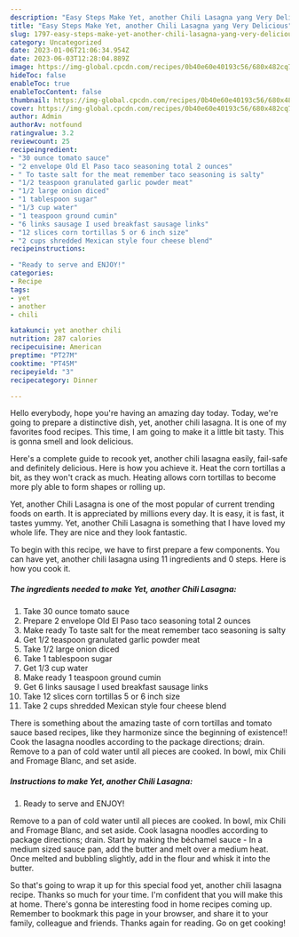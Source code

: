 ```yaml
---
description: "Easy Steps Make Yet, another Chili Lasagna yang Very Delicious"
title: "Easy Steps Make Yet, another Chili Lasagna yang Very Delicious"
slug: 1797-easy-steps-make-yet-another-chili-lasagna-yang-very-delicious
category: Uncategorized
date: 2023-01-06T21:06:34.954Z
date: 2023-06-03T12:28:04.889Z
image: https://img-global.cpcdn.com/recipes/0b40e60e40193c56/680x482cq70/yet-another-chili-lasagna-recipe-main-photo.jpg
hideToc: false
enableToc: true
enableTocContent: false
thumbnail: https://img-global.cpcdn.com/recipes/0b40e60e40193c56/680x482cq70/yet-another-chili-lasagna-recipe-main-photo.jpg
cover: https://img-global.cpcdn.com/recipes/0b40e60e40193c56/680x482cq70/yet-another-chili-lasagna-recipe-main-photo.jpg
author: Admin
authorAv: notfound
ratingvalue: 3.2
reviewcount: 25
recipeingredient:
- "30 ounce tomato sauce"
- "2 envelope Old El Paso taco seasoning total 2 ounces"
- " To taste salt for the meat remember taco seasoning is salty"
- "1/2 teaspoon granulated garlic powder meat"
- "1/2 large onion diced"
- "1 tablespoon sugar"
- "1/3 cup water"
- "1 teaspoon ground cumin"
- "6 links sausage I used breakfast sausage links"
- "12 slices corn tortillas 5 or 6 inch size"
- "2 cups shredded Mexican style four cheese blend"
recipeinstructions:

- "Ready to serve and ENJOY!"
categories:
- Recipe
tags:
- yet
- another
- chili

katakunci: yet another chili 
nutrition: 287 calories
recipecuisine: American
preptime: "PT27M"
cooktime: "PT45M"
recipeyield: "3"
recipecategory: Dinner

---
```



Hello everybody, hope you're having an amazing day today. Today, we're going to prepare a distinctive dish, yet, another chili lasagna. It is one of my favorites food recipes. This time, I am going to make it a little bit tasty. This is gonna smell and look delicious.

Here&#39;s a complete guide to recook yet, another chili lasagna easily, fail-safe and definitely delicious. Here is how you achieve it. Heat the corn tortillas a bit, as they won&#39;t crack as much. Heating allows corn tortillas to become more ply able to form shapes or rolling up.

Yet, another Chili Lasagna is one of the most popular of current trending foods on earth. It is appreciated by millions every day. It is easy, it is fast, it tastes yummy. Yet, another Chili Lasagna is something that I have loved my whole life. They are nice and they look fantastic.


To begin with this recipe, we have to first prepare a few components. You can have yet, another chili lasagna using 11 ingredients and 0 steps. Here is how you cook it.

<!--inarticleads1-->

##### The ingredients needed to make Yet, another Chili Lasagna:

1. Take 30 ounce tomato sauce
1. Prepare 2 envelope Old El Paso taco seasoning total 2 ounces
1. Make ready  To taste salt for the meat remember taco seasoning is salty
1. Get 1/2 teaspoon granulated garlic powder meat
1. Take 1/2 large onion diced
1. Take 1 tablespoon sugar
1. Get 1/3 cup water
1. Make ready 1 teaspoon ground cumin
1. Get 6 links sausage I used breakfast sausage links
1. Take 12 slices corn tortillas 5 or 6 inch size
1. Take 2 cups shredded Mexican style four cheese blend


There is something about the amazing taste of corn tortillas and tomato sauce based recipes, like they harmonize since the beginning of existence!! Cook the lasagna noodles according to the package directions; drain. Remove to a pan of cold water until all pieces are cooked. In bowl, mix Chili and Fromage Blanc, and set aside. 

<!--inarticleads2-->

##### Instructions to make Yet, another Chili Lasagna:


1. Ready to serve and ENJOY!

Remove to a pan of cold water until all pieces are cooked. In bowl, mix Chili and Fromage Blanc, and set aside. Cook lasagna noodles according to package directions; drain. Start by making the béchamel sauce - In a medium sized sauce pan, add the butter and melt over a medium heat. Once melted and bubbling slightly, add in the flour and whisk it into the butter. 

So that's going to wrap it up for this special food yet, another chili lasagna recipe. Thanks so much for your time. I'm confident that you will make this at home. There's gonna be interesting food in home recipes coming up. Remember to bookmark this page in your browser, and share it to your family, colleague and friends. Thanks again for reading. Go on get cooking!
